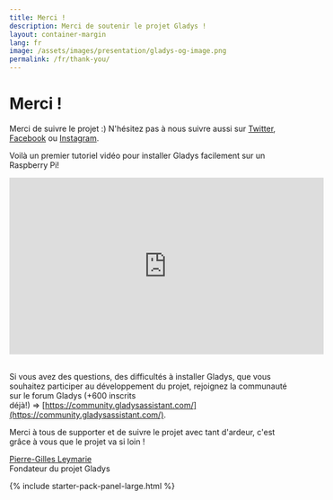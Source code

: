 ```yaml
---
title: Merci !
description: Merci de soutenir le projet Gladys !
layout: container-margin
lang: fr
image: /assets/images/presentation/gladys-og-image.png
permalink: /fr/thank-you/
---
```


# Merci !

Merci de suivre le projet :) N'hésitez pas à nous suivre aussi sur [Twitter](https://twitter.com/gladysassistant), [Facebook](https://facebook.com/gladysassistant) ou [Instagram](https://instagram.com/gladysassistant).

Voilà un premier tutoriel vidéo pour installer Gladys facilement sur un Raspberry Pi!

<div class="row">
<div class="col-md-6">
<div class="embed-responsive embed-responsive-16by9" >
    <iframe width="560" height="315" src="https://www.youtube.com/embed/rx1PmlMGh38" frameborder="0" allowfullscreen=""></iframe>
</div>
</div>
</div>

<br>

Si vous avez des questions, des difficultés à installer Gladys, que vous souhaitez participer au développement du projet, rejoignez la communauté sur le forum Gladys (+600 inscrits déjà!) => [https://community.gladysassistant.com/](https://community.gladysassistant.com/).

Merci à tous de supporter et de suivre le projet avec tant d'ardeur, c'est grâce à vous que le projet va si loin !

[Pierre-Gilles Leymarie](https://pierregillesleymarie.com/)  
Fondateur du projet Gladys

 {% include starter-pack-panel-large.html %}
